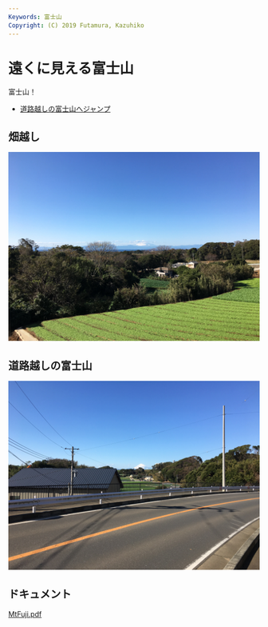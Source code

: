 ```yaml
---
Keywords: 富士山
Copyright: (C) 2019 Futamura, Kazuhiko
---
```


# 遠くに見える富士山

富士山！

* [道路越しの富士山へジャンプ](#MtFuji-1)

## 畑越し

![畑越しの富士山](MtFuji-2.jpg)

## <span id="MtFuji-1">道路越しの富士山</span>

![](MtFuji-1.jpg)

## ドキュメント

[MtFuji.pdf](MtFuji.pdf)
